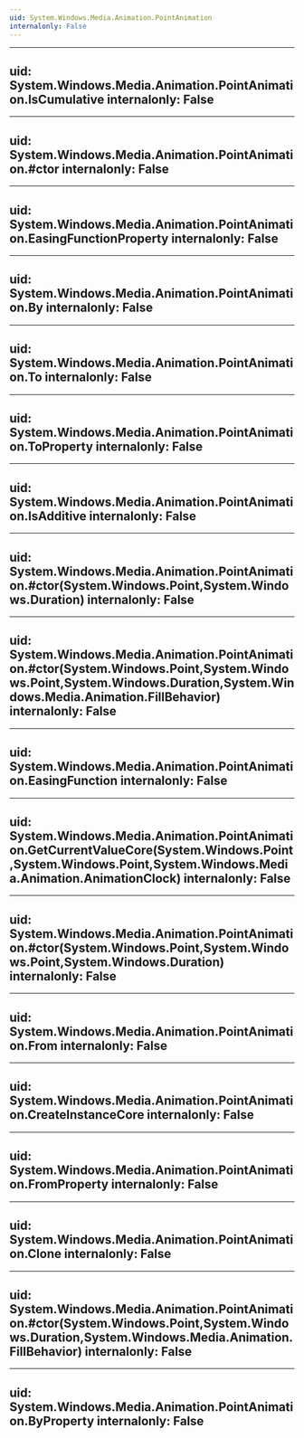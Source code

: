 ```yaml
---
uid: System.Windows.Media.Animation.PointAnimation
internalonly: False
---
```


---
uid: System.Windows.Media.Animation.PointAnimation.IsCumulative
internalonly: False
---

---
uid: System.Windows.Media.Animation.PointAnimation.#ctor
internalonly: False
---

---
uid: System.Windows.Media.Animation.PointAnimation.EasingFunctionProperty
internalonly: False
---

---
uid: System.Windows.Media.Animation.PointAnimation.By
internalonly: False
---

---
uid: System.Windows.Media.Animation.PointAnimation.To
internalonly: False
---

---
uid: System.Windows.Media.Animation.PointAnimation.ToProperty
internalonly: False
---

---
uid: System.Windows.Media.Animation.PointAnimation.IsAdditive
internalonly: False
---

---
uid: System.Windows.Media.Animation.PointAnimation.#ctor(System.Windows.Point,System.Windows.Duration)
internalonly: False
---

---
uid: System.Windows.Media.Animation.PointAnimation.#ctor(System.Windows.Point,System.Windows.Point,System.Windows.Duration,System.Windows.Media.Animation.FillBehavior)
internalonly: False
---

---
uid: System.Windows.Media.Animation.PointAnimation.EasingFunction
internalonly: False
---

---
uid: System.Windows.Media.Animation.PointAnimation.GetCurrentValueCore(System.Windows.Point,System.Windows.Point,System.Windows.Media.Animation.AnimationClock)
internalonly: False
---

---
uid: System.Windows.Media.Animation.PointAnimation.#ctor(System.Windows.Point,System.Windows.Point,System.Windows.Duration)
internalonly: False
---

---
uid: System.Windows.Media.Animation.PointAnimation.From
internalonly: False
---

---
uid: System.Windows.Media.Animation.PointAnimation.CreateInstanceCore
internalonly: False
---

---
uid: System.Windows.Media.Animation.PointAnimation.FromProperty
internalonly: False
---

---
uid: System.Windows.Media.Animation.PointAnimation.Clone
internalonly: False
---

---
uid: System.Windows.Media.Animation.PointAnimation.#ctor(System.Windows.Point,System.Windows.Duration,System.Windows.Media.Animation.FillBehavior)
internalonly: False
---

---
uid: System.Windows.Media.Animation.PointAnimation.ByProperty
internalonly: False
---
